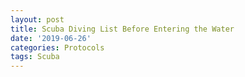 ```yaml
---
layout: post
title: Scuba Diving List Before Entering the Water
date: '2019-06-26'
categories: Protocols
tags: Scuba
---
```


